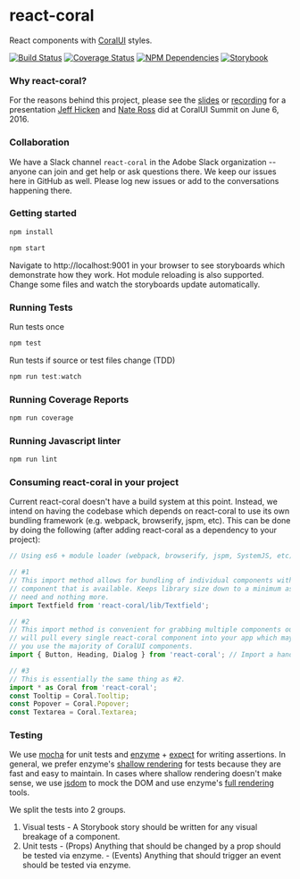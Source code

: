 # react-coral
React components with [CoralUI](http://coralui.corp.adobe.com/) styles.

[![Build Status][status-image]][status-url] [![Coverage Status][coverage-image]][coverage-url] [![NPM Dependencies][npm-dependencies-image]][npm-dependencies-url] [![Storybook][storybook-image]][storybook-url]

### Why react-coral?
For the reasons behind this project, please see the [slides](http://slides.com/jeffhicken/coralui#) or [recording](https://my.adobeconnect.com/p1ghpd8opfz) for a presentation [Jeff Hicken](https://git.corp.adobe.com/hicken) and [Nate Ross](https://git.corp.adobe.com/nross) did at CoralUI Summit on June 6, 2016.

### Collaboration
We have a Slack channel `react-coral` in the Adobe Slack organization -- anyone can join and get help or ask questions there.  We keep our issues here in GitHub as well.  Please log new issues or add to the conversations happening there.

### Getting started
```javascript
npm install
```
```javascript
npm start
```
Navigate to http://localhost:9001 in your browser to see storyboards which demonstrate how they work.  Hot module reloading is also supported.  Change some files and watch the storyboards update automatically.
### Running Tests
Run tests once
```javascript
npm test
```
Run tests if source or test files change (TDD)
```javascript
npm run test:watch
```
### Running Coverage Reports
```javascript
npm run coverage
```
### Running Javascript linter
```javascript
npm run lint
```
### Consuming react-coral in your project
Current react-coral doesn't have a build system at this point. Instead, we intend on having the codebase which depends on react-coral to use its own bundling framework (e.g. webpack, browserify, jspm, etc). This can be done by doing the following (after adding react-coral as a dependency to your project):
```javascript
// Using es6 + module loader (webpack, browserify, jspm, SystemJS, etc)

// #1
// This import method allows for bundling of individual components without importing every single react-coral
// component that is available. Keeps library size down to a minimum as you only require the components you
// need and nothing more.
import Textfield from 'react-coral/lib/Textfield';

// #2
// This import method is convenient for grabbing multiple components out of react-coral. Using this style 
// will pull every single react-coral component into your app which may not be a big deal -- especially if
// you use the majority of CoralUI components.
import { Button, Heading, Dialog } from 'react-coral'; // Import a handful of components at a time

// #3
// This is essentially the same thing as #2.
import * as Coral from 'react-coral';
const Tooltip = Coral.Tooltip;
const Popover = Coral.Popover;
const Textarea = Coral.Textarea;
```

### Testing
We use [mocha](https://mochajs.org/) for unit tests and [enzyme](https://github.com/airbnb/enzyme#basic-usage) + [expect](https://github.com/mjackson/expect) for writing assertions. In general, we prefer enzyme's [shallow rendering](https://github.com/airbnb/enzyme/blob/master/docs/api/shallow.md) for tests because they are fast and easy to maintain.  In cases where shallow rendering doesn't make sense, we use [jsdom](https://github.com/tmpvar/jsdom) to mock the DOM and use enzyme's [full rendering](https://github.com/airbnb/enzyme/blob/master/docs/api/mount.md) tools.

We split the tests into 2 groups.
  1. Visual tests
    - A Storybook story should be written for any visual breakage of a component.
  2. Unit tests
    - (Props) Anything that should be changed by a prop should be tested via enzyme.
    - (Events) Anything that should trigger an event should be tested via enzyme.

[status-url]: https://sparkle.ci.corp.adobe.com:12001/job/mcdp-react-coral-unit-tests-develop
[status-image]: https://sparkle.ci.corp.adobe.com:12001/buildStatus/icon?job=mcdp-react-coral-unit-tests-develop
[coverage-url]: https://sparkle.ci.corp.adobe.com:12001/view/MCDP%20UI/job/mcdp-react-coral-unit-tests-develop/lastStableBuild/cobertura/
[coverage-image]: https://sparkle.ci.corp.adobe.com:12001/view/MCDP%20UI/job/mcdp-react-coral-unit-tests-develop/ws/badges/coverage.svg
[npm-dependencies-url]: https://sparkle.ci.corp.adobe.com:12001/view/MCDP%20UI/job/mcdp-react-coral-unit-tests-develop/ws/badges/dependencies.txt
[npm-dependencies-image]: https://sparkle.ci.corp.adobe.com:12001/view/MCDP%20UI/job/mcdp-react-coral-unit-tests-develop/ws/badges/dependencies.svg
[storybook-url]: https://sparkle.ci.corp.adobe.com:12001/view/MCDP%20UI/job/mcdp-react-coral-unit-tests-develop/Storybook/
[storybook-image]: https://sparkle.ci.corp.adobe.com:12001/view/MCDP%20UI/job/mcdp-react-coral-unit-tests-develop/ws/badges/storybook.svg
